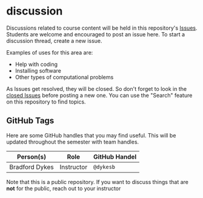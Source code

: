 # discussion

Discussions related to course content will be held in this repository's [Issues](https://github.com/sta518/discussion/issues).
Students are welcome and encouraged to post an issue here.
To start a discussion thread, create a new issue.

Examples of uses for this area are:

- Help with coding
- Installing software
- Other types of computational problems

As Issues get resolved, they will be closed.
So don't forget to look in the [closed Issues](https://github.com/sta518/discussion/issues?q=is%3Aissue+is%3Aclosed) before posting a new one.
You can use the "Search" feature on this repository to find topics.

## GitHub Tags

Here are some GitHub handles that you may find useful.
This will be updated throughout the semester with team handles.

| Person(s) | Role | GitHub Handel |
|-----------|------|---------------|
|Bradford Dykes | Instructor | `@dykesb` |


Note that this is a public repository.
If you want to discuss things that are **not** for the public, reach out to your instructor
